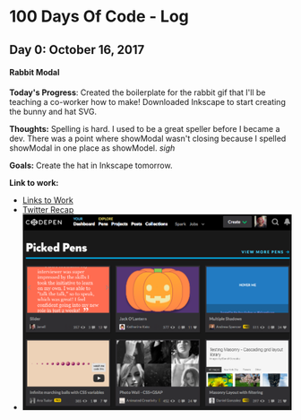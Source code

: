 # 100 Days Of Code - Log

## Day 0: October 16, 2017
#### Rabbit Modal 

**Today's Progress**: 
Created the boilerplate for the rabbit gif that I'll be teaching a co-worker how to make! Downloaded Inkscape to start creating the bunny and hat SVG.

**Thoughts:** 
Spelling is hard. I used to be a great speller before I became a dev. There was a point where showModal wasn't closing because I spelled showModal in one place as showModel. *sigh*

**Goals:**
Create the hat in Inkscape tomorrow. 

**Link to work:**
- [Links to Work](https://codepen.io/nellarro/full/XeygXj/)
- [Twitter Recap](https://twitter.com/nellarro/status/920079675598221312)
- ![Picked Pen on CodePen](./images/picked-pen.png)
